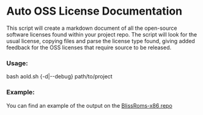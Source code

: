 Auto OSS License Documentation
==============================

This script will create a markdown document of all the open-source software licenses found within your project repo. 
The script will look for the usual license, copying files and parse the license type found, giving added feedback for the OSS licenses that require source to be released. 

### Usage:

bash aold.sh {-d|--debug} path/to/project

### Example:

You can find an example of the output on the [BlissRoms-x86 repo](https://github.com/BlissRoms-x86/oss-licenses) 